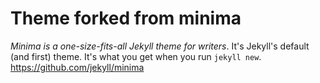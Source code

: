 # Theme forked from minima

*Minima is a one-size-fits-all Jekyll theme for writers*. It's Jekyll's default (and first) theme. It's what you get when you run `jekyll new`.
https://github.com/jekyll/minima
